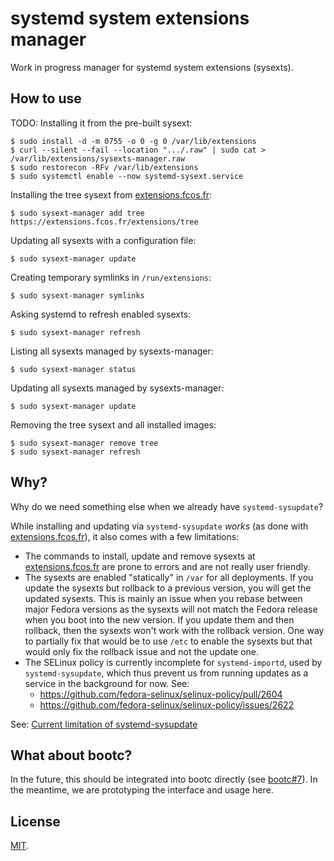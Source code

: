 # systemd system extensions manager

Work in progress manager for systemd system extensions (sysexts).

## How to use

TODO: Installing it from the pre-built sysext:

```
$ sudo install -d -m 0755 -o 0 -g 0 /var/lib/extensions
$ curl --silent --fail --location ".../.raw" | sudo cat > /var/lib/extensions/sysexts-manager.raw
$ sudo restorecon -RFv /var/lib/extensions
$ sudo systemctl enable --now systemd-sysext.service
```

Installing the tree sysext from [extensions.fcos.fr](https://extensions.fcos.fr):

```
$ sudo sysext-manager add tree https://extensions.fcos.fr/extensions/tree
```

Updating all sysexts with a configuration file:

```
$ sudo sysext-manager update
```

Creating temporary symlinks in `/run/extensions`:
```
$ sudo sysext-manager symlinks
```

Asking systemd to refresh enabled sysexts:

```
$ sudo sysext-manager refresh
```

Listing all sysexts managed by sysexts-manager:

```
$ sudo sysext-manager status
```

Updating all sysexts managed by sysexts-manager:

```
$ sudo sysext-manager update
```

Removing the tree sysext and all installed images:

```
$ sudo sysext-manager remove tree
$ sudo sysext-manager refresh
```

## Why?

Why do we need something else when we already have `systemd-sysupdate`?

While installing and updating via `systemd-sysupdate` *works* (as done with
[extensions.fcos.fr](https://extensions.fcos.fr/)), it also comes with a few
limitations:
- The commands to install, update and remove sysexts at
  [extensions.fcos.fr](https://extensions.fcos.fr/) are prone to errors and are
  not really user friendly.
- The sysexts are enabled "statically" in `/var` for all deployments. If you
  update the sysexts but rollback to a previous version, you will get the
  updated sysexts. This is mainly an issue when you rebase between major Fedora
  versions as the sysexts will not match the Fedora release when you boot into
  the new version. If you update them and then rollback, then the sysexts won't
  work with the rollback version. One way to partially fix that would be to use
  `/etc` to enable the sysexts but that would only fix the rollback issue and
  not the update one.
- The SELinux policy is currently incomplete for `systemd-importd`, used by
  `systemd-sysupdate`, which thus prevent us from running updates as a service
  in the background for now. See:
  - <https://github.com/fedora-selinux/selinux-policy/pull/2604>
  - <https://github.com/fedora-selinux/selinux-policy/issues/2622>

See: [Current limitation of systemd-sysupdate](https://travier.github.io/fedora-sysexts/#current-limitation-of-systemd-sysupdate)

## What about bootc?

In the future, this should be integrated into bootc directly (see
[bootc#7](https://github.com/bootc-dev/bootc/issues/7)). In the meantime, we
are prototyping the interface and usage here.

## License

[MIT](LICENSE).
